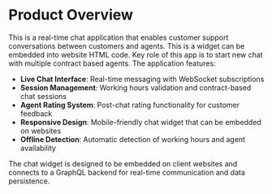 # Product Overview

This is a real-time chat application that enables customer support conversations between customers and agents. This is a widget can be embedded into website HTML code. Key role of this app is to start new chat with multiple contract based agents. The application features:

- **Live Chat Interface**: Real-time messaging with WebSocket subscriptions
- **Session Management**: Working hours validation and contract-based chat sessions
- **Agent Rating System**: Post-chat rating functionality for customer feedback
- **Responsive Design**: Mobile-friendly chat widget that can be embedded on websites
- **Offline Detection**: Automatic detection of working hours and agent availability

The chat widget is designed to be embedded on client websites and connects to a GraphQL backend for real-time communication and data persistence.